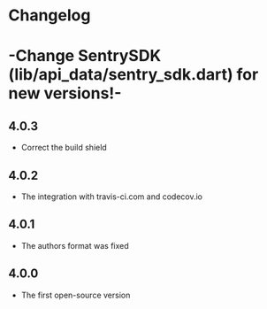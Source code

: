 # Changelog
# -Change SentrySDK (lib/api_data/sentry_sdk.dart) for new versions!-

## 4.0.3
- Correct the build shield

## 4.0.2
- The integration with travis-ci.com and codecov.io

## 4.0.1
- The authors format was fixed

## 4.0.0
- The first open-source version
